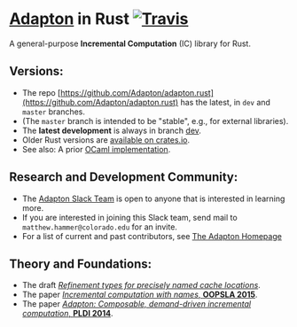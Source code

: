 [Adapton](http://adapton.org) in Rust  [![Travis](https://api.travis-ci.org/Adapton/adapton.rust.svg?branch=master)](https://travis-ci.org/Adapton/adapton.rust)
====================================================================================

A general-purpose **Incremental Computation** (IC) library for Rust.  

Versions:
---------

- The repo [https://github.com/Adapton/adapton.rust](https://github.com/Adapton/adapton.rust) has the latest, in `dev` and `master` branches.
- (The `master` branch is intended to be "stable", e.g., for external libraries).  
- The **latest development** is always in branch [dev](https://github.com/Adapton/adapton.rust/tree/dev).  
- Older Rust versions are [available on crates.io](https://crates.io/crates/adapton).  
- See also: A prior [OCaml implementation](https://github.com/plum-umd/adapton.ocaml).  

Research and Development Community:
--------------------------------------

 - The [Adapton Slack Team](http://adapton-public.slack.com) is open to anyone that is interested in learning more.
 - If you are interested in joining this Slack team, send mail to `matthew.hammer@colorado.edu` for an invite.
 - For a list of current and past contributors, see [The Adapton Homepage](http://adapton.org)

Theory and Foundations:
-----------------------

- The draft [_Refinement types for precisely named cache locations_](https://arxiv.org/abs/1610.00097).  
- The paper [_Incremental computation with names_, **OOPSLA 2015**](http://arxiv.org/abs/1503.07792).  
- The paper [_Adapton: Composable, demand-driven incremental computation_, **PLDI 2014**](http://matthewhammer.org/adapton/).  

